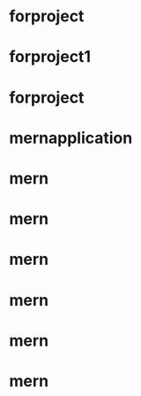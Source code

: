 # forproject
# forproject1
# forproject
# mernapplication
# mern
# mern
# mern
# mern
# mern
# mern
